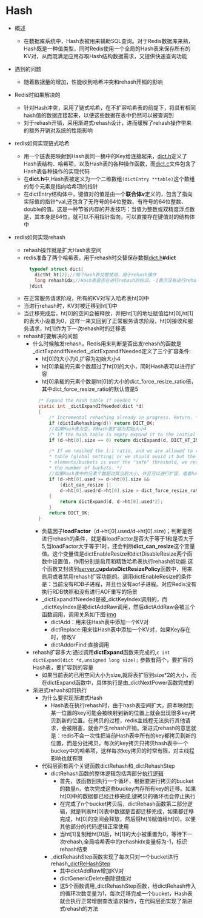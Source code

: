 # Hash
* 概述
  * 在数据库系统中，Hash表被用来辅助SQL查询。对于Redis数据库来熟，Hash既是一种值类型，同时Redis使用一个全局的Hash表来保存所有的KV对，从而既满足应用存取Hash结构数据需求，又提供快速查询功能
* 遇到的问题
  * 随着数据量的增加，性能收到哈希冲突和rehash开销的影响
* Redis时如果解决的
  * 针对Hash冲突，采用了链式哈希，在不扩容哈希表的前提下，将具有相同hash值的数据连接起来，以便这些数据在表中仍然可以被查询到
  * 对于rehash开销，采用渐进式rehash设计，进而缓解了rehash操作带来的额外开销对系统的性能影响
* redis如何实现链式哈希
  * 用一个链表把映射到Hash表同一桶中的Key给连接起来，[dict.h](../../../src/dict.h)定义了Hash表结构、哈希项，以及Hash表的各种操作函数，而[dict.c](../../../src/dict.c)文件包含了Hash表各种操作的实现代码
  * 在**dict.h**中,Hash表被定义为一个二维数组```(dictEntry **table)```这个数组的每个元素是指向哈希项的指针
  * 在dictEntry结构体中，键值对的值是由一个**联合体v**定义的，包含了指向实际值的指针*val,还包含了无符号的64位整数、有符号的64位整数、double的值。这是一种节省内存的开发技巧：当值为整数或双精度浮点数是，其本身是64位，就可以不用指针指向，可以直接存在键值对的结构体中

* redis如何实现rehash
  * rehash操作就是扩大Hash表空间
  * redis准备了两个哈希表，用于rehash时交替保存数据[dict.h](../../../src/dict.h)**#dict**
    ```c 
      typedef struct dict{
        dictht ht[2];//两个hash表交替使用，用于rehash操作
        long rehashidx;//Hash表是否在进行rehash的标识，-1表示没有进行rehash
      }dict
    ```
  * 在正常服务请求阶段，所有的KV对写入哈希表ht[0]中
  * 当进行rehash时，KV对被迁移到ht[1]中
  * 当迁移完成后，ht[0]的空间会被释放，并把ht[1]的地址赋值给ht[0],ht[1]的表大小设置为0，这样一来又回到了正常服务请求阶段，ht[0]接收和服务请求，ht[1]作为下一次rehash时的迁移表
  * rehash时要解决的问题
    * 什么时候触发rehash，Redis用来判断是否出发rehash的函数是_dictExpandIfNeeded,_dictExpandIfNeeded定义了三个扩容条件:
      * ht[0]的大小为0,扩容为初始大小4
      * ht[0]承载的元素个数超过了ht[0]的大小，同时Hash表可以进行扩容
      * ht[0]承载的元素个数是ht[0]的大小的dict_force_resize_ratio倍，其中dict_force_resize_ratio的默认值是5
      ```c
        /* Expand the hash table if needed */
        static int _dictExpandIfNeeded(dict *d)
        {
            /* Incremental rehashing already in progress. Return. */
            if (dictIsRehashing(d)) return DICT_OK;
            //如果Hash表为空，将Hash表扩容为初始大小4
            /* If the hash table is empty expand it to the initial size. */
            if (d->ht[0].size == 0) return dictExpand(d, DICT_HT_INITIAL_SIZE);

            /* If we reached the 1:1 ratio, and we are allowed to resize the hash
            * table (global setting) or we should avoid it but the ratio between
            * elements/buckets is over the "safe" threshold, we resize doubling
            * the number of buckets. */
            //如果Hash表中的元素个数超过其当前大小，并且可以进行扩容，或者hash表中的元素个数已经是当前大小的5倍
            if (d->ht[0].used >= d->ht[0].size &&
                (dict_can_resize ||
                d->ht[0].used/d->ht[0].size > dict_force_resize_ratio))
            {
                return dictExpand(d, d->ht[0].used*2);
            }
            return DICT_OK;
        }
      ```
      * 负载因子**loadFactor**（d->ht[0].used/d->ht[0].size)；判断是否进行rehash的条件，就是看loadFactor是否大于等于1和是否大于5,当loadFactor大于等于1时，还会判断**dict_can_resize**这个变量值。这个变量值是dictEnableResize和dictDisableResize两个函数中设置值，作用分别是启用和精致哈希表执行rehash的功能.这个函数又封装到[server.c](../../../src/server.c)**updateDictResizePolicy**函数中，用来启用或者禁用rehash扩容功能的。调用dictEnableResize的条件是：当前没有RDB子进程，并且也没有aof子进程。对应Redis没有执行RDB快照和没有进行AOF重写的场景
      * _dictExpandIfNeeded是被_dictKeyIndex调用的，而_dictKeyIndex是被dictAddRaw调用，然后dictAddRaw会被三个函数调用，调用关系如下图:[img](../02数据结构/img/_dictExpandIfNeeded调用.drawio)
        * dictAdd：用来往Hash表中添加一个KV对
        * dictReplace:用来往Hash表中添加一个KV对，如果Key存在时，修改V
        * dictAddorFind:直接调用
    * rehash扩容多大:通过调用**dictExpand**函数来完成的,```c int dictExpand(dict *d,unsigned long size);``` 参数有两个，要扩容的Hash表，要扩容到的容量
      * 如果当前表的已用空间大小为size,就将表扩容到size*2的大小，而在dictExpand函数中，具体执行是由_dictNextPower函数完成的
    * 渐进式rehash如何执行
      * 为什么要实现渐进式Hash
        * Hash表在执行rehash时，由于hash表空间扩大，原本映射到某一位置的key可能会被映射到新的位置上就会出现很多key拷贝到新的位置。在拷贝的过程，redis主线程无法执行其他请求，会被阻塞，就会产生rehash开销。渐进式rehash的意思就是：redis不会一次性把当前Hash表中所有的key都拷贝到新的位置，而是分批拷贝，每次的key拷贝只拷贝hash表中一个buckey中的哈希项，这样每次key拷贝的时常有限，对主线程影响也就有限
      * 代码层面有两个关键函数dictRehash和_dictRehashStep
        * dictRehash函数的整体逻辑包括两部分[执行逻辑](../../redis源代码实战学习笔记/02数据结构/img/dictRehash.drawio)
          * 首先，该函数回执行一个循环，根据要进行拷贝的bucket的数量n，依次完成这些buckey内存所有key的迁移。如果ht[0]中的数据都已经迁移完成,键拷贝的循环也会停止执行
          * 在完成了n个bucket拷贝后，dictRehash函数第二部分逻辑，就是判断ht[0]表中数据是否都迁移完成，如果都迁移完成，ht[0]的空间会释放，然后将ht[1]赋值给ht[0]，以便其他部分的代码逻辑正常使用
          * 当ht[1]复制给ht[0]后，ht[1]的大小被重置为0，等待下一次rehash,全局哈希表中的rehashidx变量标为-1，标识rehash结束
        * _dictRehashStep函数实现了每次只对一个bucket进行rehash[_dictReHashStep](img/_dictRehashStep.drawio)
          * 其中dictAddRaw增加KV对
          * dictGenericDelete删除键值对
          * 这5个函数调用_dictRehashStep函数，给dictRehash传入的循环次数变量为1，每次迁移完成一个bucket，Hash表就会执行正常增删查改请求操作，在代码层面实现了渐进式rehash的方法
  